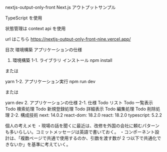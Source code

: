 nextjs-output-only-front
Next.js アウトプットサンプル

TypeScript を使用

状態管理は context api を使用

url はこちら https://nextjs-output-only-front-nine.vercel.app/

目次
環境構築
アプリケーションの仕様

1. 環境構築
   1-1. ライブラリ インストール
   npm install

または

yarn
1-2. アプリケーション実行
npm run dev

または

yarn dev 2. アプリケーションの仕様
2-1. 仕様
Todo リスト
Todo 一覧表示
Todo 検索処理
Todo 新規登録処理
Todo 詳細表示
Todo 編集処理
Todo 削除処理
2-2. 構成技術
next: 14.0.2
react-dom: 18.2.0
react: 18.2.0
typescript: 5.2.2

個人の考えメモ
・現場の話を聞くに最近は、改修を外国の会社に頼むパターンも多いらしい。コミットメッセージは英語で書いておく。
・コンポーネント設計は、「複数ページで共通で使用するのか、引数を渡す数が 2 つ以下で共通化できないか」を基準に考えていく。
